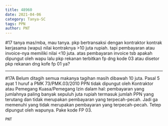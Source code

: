 ```yaml
---
title: 48960
date: 2021-04-06
category: Tanya-SC
tags: PPN
author: PNT
---
```


#17 tanya mas/mba, mau tanya. pkp bertransaksi dengan kontraktor kontrak kerjasama (wapu) nilai kontraknya >10 juta rupiah. tapi pembayaran atau invoice-nya memiliki nilai <10 juta. atas pembayaran invoice tsb apakah dipungut oleh wapu lalu pkp rekanan terbitkan fp dng kode 03 atau disetor pkp rekanan dng kofe fp 01 ya?

---

#17A Belum ditagih semua makanya tagihan masih dibawah 10 juta. Pasal 5 ayat 1 huruf a PMK 73/PMK.03/2010 PPN tidak dipungut oleh Kontraktor atau Pemegang Kuasa/Pemegang Izin dalam hal: pembayaran yang jumlahnya paling banyak sepuluh juta rupiah termasuk jumlah PPN yang terutang dan tidak merupakan pembayaran yang terpecah-pecah. Jadi ga memenuhi yang tidak merupakan pembayaran yang terpecah-pecah. Tetep dipungut oleh wapunya. Pake kode FP 03.

`PNT`
